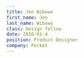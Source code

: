 ```yaml
---
title: Jen Wibowo
first_name: Jen
last_name: Wibowo
class: Design fellow
date: 2016-01-4
position: Product Designer
company: Pocket
---
```

